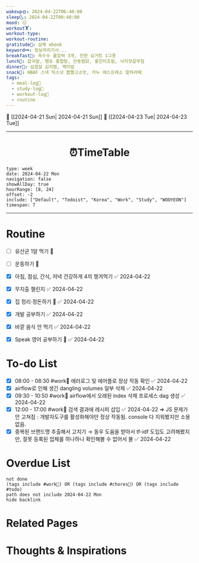 ```yaml
---
wakeup🌞: 2024-04-22T06:40:00
sleep🌜: 2024-04-22T00:40:00
mood: 😐
workout🏋️: 
workout-type: 
workout-routine: 
gratitude🙏: 삼체 ebook
keyword🗝️: 정보처리기사...
breakfast🍳: 옥수수 꿀호떡 3개, 진한 요거트 1그릇
lunch🍚: 잡곡밥, 땡초 홍합탕, 안동찜닭, 홍진미조림, 낙지젓갈무침
dinner🥗: 삼겹살 김치찜, 백미밥
snack🍬: HBAF 스낵 믹스넛 짭짤고소맛, 카누 에스프레소 말차라떼
tags:
  - meal-log📝
  - study-log📓
  - workout-log💪
  - routine
---
```


🔺 [[2024-04-21 Sun| 2024-04-21 Sun]]
🔻 [[2024-04-23 Tue| 2024-04-23 Tue]]
___
<h1> <center>⏰TimeTable </center> </h1>

```gEvent
type: week
date: 2024-04-22 Mon
navigation: false
showAllDay: true
hourRange: [8, 24]
offset: -2
include: ["Default", "Todoist", "Korea", "Work", "Study", "WOOYEON"]
timespan: 7
```

--- 


# Routine 

- [ ] 유산균 1알 먹기 🔼 
- [ ] 운동하기 🔼
- [x] 아침, 점심, 간식, 저녁 건강하게 4끼 챙겨먹기 ✅ 2024-04-22
- [x] 무지출 챌린지 ✅ 2024-04-22
- [x] 집 정리·정돈하기 🔼 ✅ 2024-04-22
- [x] 개발 공부하기 ✅ 2024-04-22
- [x] 바깥 음식 안 먹기 ✅ 2024-04-22
- [x] Speak 영어 공부하기 🔼 ✅ 2024-04-22


# To-do List

- [x] 08:00 - 08:30 #work💼 에러로그 및 에어플로 정상 작동 확인 ✅ 2024-04-22
- [x] airflow로 인해 생긴 dangling volumes 일부 삭제 ✅ 2024-04-22
- [x] 09:30 - 10:50 #work💼 airflow에서 오래된 index 삭제 프로세스 dag 생성 ✅ 2024-04-22
- [x] 12:00 - 17:00 #work💼 검색 결과에 레시피 삽입 ✅ 2024-04-22
	⇒ JS 문제가 안 고쳐짐 : 개발자도구를 활성화해야만 정상 작동됨. console 다 지워봤지만 소용 없음.
- [x] 중복된 브랜드명 추출해서 고치기 → 동우 도움을 받아서 tf-idf 도입도 고려해봤지만, 잘못 등록된 업체를 하나하나 확인해볼 수 없어서 불 ✅ 2024-04-22

# Overdue List
```tasks
not done
(tags include #work💼) OR (tags include #chores🧺) OR (tags include #todo)
path does not include 2024-04-22 Mon
hide backlink
```

# Related Pages



# Thoughts & Inspirations

